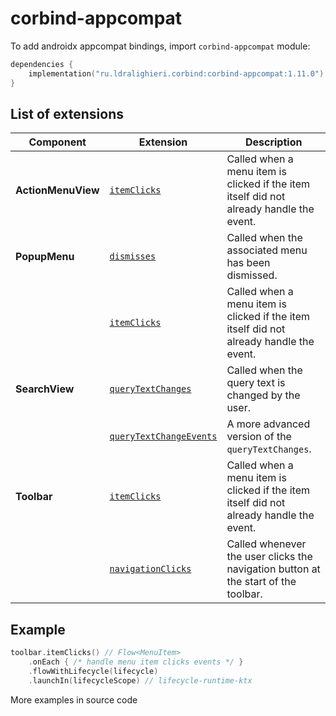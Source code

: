 ﻿
# corbind-appcompat

To add androidx appcompat bindings, import `corbind-appcompat` module:

```kotlin
dependencies {
    implementation("ru.ldralighieri.corbind:corbind-appcompat:1.11.0")
}
```

## List of extensions

| Component          | Extension                                                   | Description                                                                             |
|--------------------|-------------------------------------------------------------|-----------------------------------------------------------------------------------------|
| **ActionMenuView** | [`itemClicks`][ActionMenuView_itemClicks]                   | Called when a menu item is clicked if the item itself did not already handle the event. |
| **PopupMenu**      | [`dismisses`][PopupMenu_dismisses]                          | Called when the associated menu has been dismissed.                                     |
|                    | [`itemClicks`][PopupMenu_itemClicks]                        | Called when a menu item is clicked if the item itself did not already handle the event. |
| **SearchView**     | [`queryTextChanges`][SearchView_queryTextChanges]           | Called when the query text is changed by the user.                                      |
|                    | [`queryTextChangeEvents`][SearchView_queryTextChangeEvents] | A more advanced version of the `queryTextChanges`.                                      |
| **Toolbar**        | [`itemClicks`][Toolbar_itemClicks]                          | Called when a menu item is clicked if the item itself did not already handle the event. |
|                    | [`navigationClicks`][Toolbar_navigationClicks]              | Called whenever the user clicks the navigation button at the start of the toolbar.      |

## Example

```kotlin
toolbar.itemClicks() // Flow<MenuItem>
    .onEach { /* handle menu item clicks events */ }
    .flowWithLifecycle(lifecycle)
    .launchIn(lifecycleScope) // lifecycle-runtime-ktx
```

More examples in source code

[ActionMenuView_itemClicks]: https://github.com/LDRAlighieri/Corbind/blob/master/corbind-appcompat/src/main/kotlin/ru/ldralighieri/corbind/appcompat/ActionMenuViewItemClicks.kt
[PopupMenu_dismisses]: https://github.com/LDRAlighieri/Corbind/blob/master/corbind-appcompat/src/main/kotlin/ru/ldralighieri/corbind/appcompat/PopupMenuDismisses.kt
[PopupMenu_itemClicks]: https://github.com/LDRAlighieri/Corbind/blob/master/corbind-appcompat/src/main/kotlin/ru/ldralighieri/corbind/appcompat/PopupMenuItemClicks.kt
[SearchView_queryTextChanges]: https://github.com/LDRAlighieri/Corbind/blob/master/corbind-appcompat/src/main/kotlin/ru/ldralighieri/corbind/appcompat/SearchViewQueryTextChanges.kt
[SearchView_queryTextChangeEvents]: https://github.com/LDRAlighieri/Corbind/blob/master/corbind-appcompat/src/main/kotlin/ru/ldralighieri/corbind/appcompat/SearchViewQueryTextChangeEvents.kt
[Toolbar_itemClicks]: https://github.com/LDRAlighieri/Corbind/blob/master/corbind-appcompat/src/main/kotlin/ru/ldralighieri/corbind/appcompat/ToolbarItemClicks.kt
[Toolbar_navigationClicks]: https://github.com/LDRAlighieri/Corbind/blob/master/corbind-appcompat/src/main/kotlin/ru/ldralighieri/corbind/appcompat/ToolbarNavigationClicks.kt
